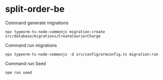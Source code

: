# split-order-be


Command generate migrations
```
npx typeorm-ts-node-commonjs migration:create src/database/migrations/CreateCourierCharge
```

Command run migrations
```
npx typeorm-ts-node-commonjs -d src/config/ormconfig.ts migration:run
```

Command run Seed
```
npm run seed
```